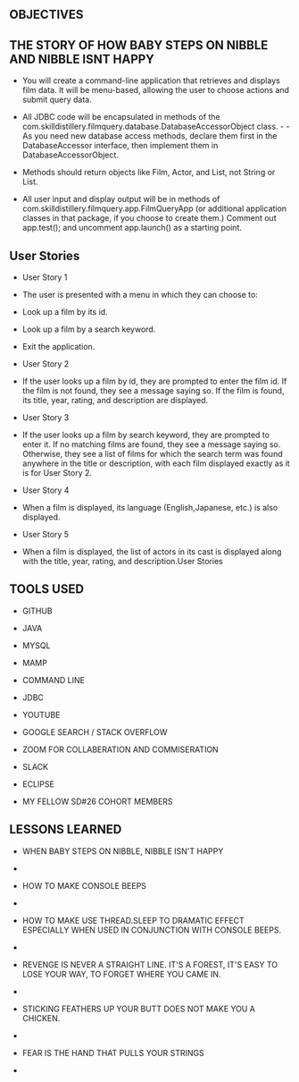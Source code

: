 ## OBJECTIVES
## THE STORY OF HOW BABY STEPS ON NIBBLE AND NIBBLE ISNT HAPPY

- You will create a command-line application that retrieves and displays film data. It will be menu-based, allowing the user to choose actions and submit query data.

- All JDBC code will be encapsulated in methods of the com.skilldistillery.filmquery.database.DatabaseAccessorObject class. - - As you need new database access methods, declare them first in the DatabaseAccessor interface, then implement them in DatabaseAccessorObject. 
- Methods should return objects like Film, Actor, and List<Actor>, not String or List<String>.

- All user input and display output will be in methods of com.skilldistillery.filmquery.app.FilmQueryApp (or additional application classes in that package, if you choose to create them.) Comment out app.test(); and uncomment app.launch() as a starting point.

## User Stories

- User Story 1
- The user is presented with a menu in which they can choose to:

- Look up a film by its id.

- Look up a film by a search keyword.

- Exit the application.


- User Story 2

- If the user looks up a film by id, they are prompted to enter the film id. If the film is not found, they see a message saying so. If the film is found, its title, year, rating, and description are displayed.

- User Story 3

- If the user looks up a film by search keyword, they are prompted to enter it. If no matching films are found, they see a message saying so. Otherwise, they see a list of films for which the search term was found anywhere in the title or description, with each film displayed exactly as it is for User Story 2.

- User Story 4

- When a film is displayed, its language (English,Japanese, etc.) is also displayed.

- User Story 5

- When a film is displayed, the list of actors in its cast is displayed along with the title, year, rating, and description.User Stories

## TOOLS USED

- GITHUB

- JAVA

- MYSQL

- MAMP

- COMMAND LINE

- JDBC

- YOUTUBE

- GOOGLE SEARCH / STACK OVERFLOW

- ZOOM FOR COLLABERATION AND COMMISERATION

- SLACK

- ECLIPSE

- MY FELLOW SD#26 COHORT MEMBERS

## LESSONS LEARNED

- WHEN BABY STEPS ON NIBBLE, NIBBLE ISN'T HAPPY
-


- HOW TO MAKE CONSOLE BEEPS
-


- HOW TO MAKE USE THREAD.SLEEP TO DRAMATIC EFFECT ESPECIALLY WHEN USED IN CONJUNCTION WITH CONSOLE BEEPS.
-


- REVENGE IS NEVER A STRAIGHT LINE.  IT'S A FOREST, IT'S EASY TO LOSE YOUR WAY, TO FORGET WHERE YOU CAME IN.
-


- STICKING FEATHERS UP YOUR BUTT DOES NOT MAKE YOU A CHICKEN.
-


- FEAR IS THE HAND THAT PULLS YOUR STRINGS
-


